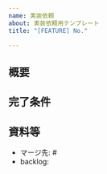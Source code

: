 ```yaml
---
name: 実装依頼
about: 実装依頼用テンプレート
title: "[FEATURE] No."

---
```


## 概要


## 完了条件


## 資料等

<!-- マージ先のIssue番号を記載することで、自動でマイルストーンとラベルが設定されます -->
- マージ先: #
- backlog:
